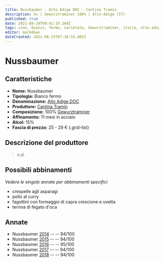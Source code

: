 ```yaml
---
title: Nussbaumer - Alto Adige DOC - Cantina Tramin
description: 5★ | Gewurztraminer 100% | Alto-Adige (IT)
published: true
date: 2021-08-24T09:41:19.364Z
tags: vino, bianco, fermo, varietale, Gewurztraminer, italia, alto-adige, crespelle agli asparagi, pollo al curry, fagottini con formaggio di capra crescione e uvetta, terrina di fegato d'oca, 25 - 29 €, 5 stelle
editor: markdown
dateCreated: 2021-08-23T07:36:55.405Z
---
```


# Nussbaumer

## Caratteristiche
- **Nome:** Nussbaumer
- **Tipologia:** Bianco fermo 
- **Denominazione:** [Alto Adige DOC](/denominazioni/Italia/Alto-Adige/DOC/Alto-Adige)
- **Produttore:** [Cantina Tramin](/produttori/Italia/Alto-Adige/Cantina-Tramin) 
- **Composizione:** 100% [Gewurztraminer](/vitigni/Germania/bacca-bianca/gewurztraminer)
- **Affinamento:** 11 mesi in acciaio
- **Alcol:** 15%
- **Fascia di prezzo:** 25 - 29 €
{.grid-list}

## Descrizione del produttore

> n.d.


## Possibili abbinamenti
*Vedere le singole annate per abbinamenti specifici*

- crespelle agli asparagi
- pollo al curry
- fagottini con formaggio di capra crescione e uvetta
- terrina di fegato d'oca

## Annate
- Nussbaumer [2014](/vini/Italia/Alto-Adige/Cantina-Tramin/Nussbaumer/2014) -- <span class="star-5"></span> -- 94/100
- Nussbaumer [2015](/vini/Italia/Alto-Adige/Cantina-Tramin/Nussbaumer/2015) -- <span class="star-5"></span> -- 94/100 
- Nussbaumer [2016](/vini/Italia/Alto-Adige/Cantina-Tramin/Nussbaumer/2016) -- <span class="star-5"></span> -- 95/100  
- Nussbaumer [2017](/vini/Italia/Alto-Adige/Cantina-Tramin/Nussbaumer/2017) -- <span class="star-5"></span> -- 94/100 
- Nussbaumer [2018](/vini/Italia/Alto-Adige/Cantina-Tramin/Nussbaumer/2018) -- <span class="star-5"></span> -- 94/100 
 